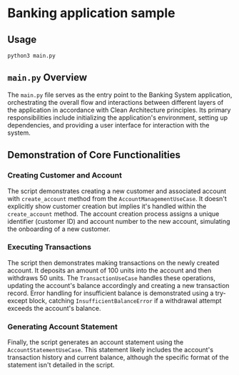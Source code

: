 # Banking application sample

## Usage

`python3 main.py`

## `main.py` Overview

The `main.py` file serves as the entry point to the Banking System application, orchestrating the overall flow and interactions between different layers of the application in accordance with Clean Architecture principles. Its primary responsibilities include initializing the application's environment, setting up dependencies, and providing a user interface for interaction with the system.

## Demonstration of Core Functionalities

### Creating Customer and Account

The script demonstrates creating a new customer and associated account with `create_account` method from the `AccountManagementUseCase`. It doesn't explicitly show customer creation but implies it's handled within the `create_account` method. The account creation process assigns a unique identifier (customer ID) and account number to the new account, simulating the onboarding of a new customer.

### Executing Transactions

The script then demonstrates making transactions on the newly created account. It deposits an amount of 100 units into the account and then withdraws 50 units. The `TransactionUseCase` handles these operations, updating the account's balance accordingly and creating a new transaction record. Error handling for insufficient balance is demonstrated using a try-except block, catching `InsufficientBalanceError` if a withdrawal attempt exceeds the account's balance.

### Generating Account Statement

Finally, the script generates an account statement using the `AccountStatementUseCase`. This statement likely includes the account's transaction history and current balance, although the specific format of the statement isn't detailed in the script.
